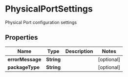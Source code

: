 

# PhysicalPortSettings

Physical Port configuration settings

## Properties

| Name | Type | Description | Notes |
|------------ | ------------- | ------------- | -------------|
|**errorMessage** | **String** |  |  [optional] |
|**packageType** | **String** |  |  [optional] |



